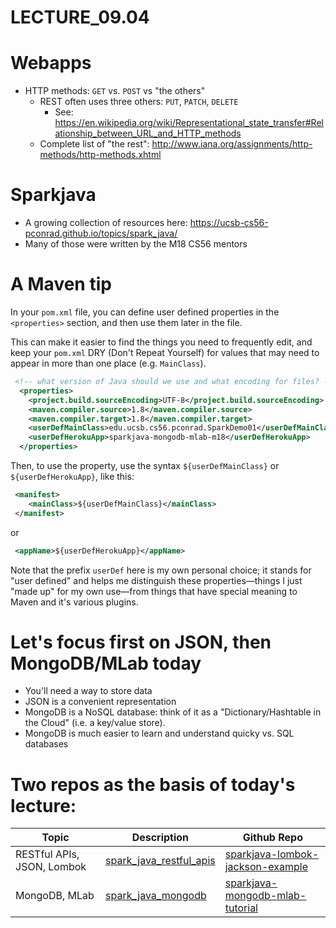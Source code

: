 # LECTURE_09.04

# Webapps

* HTTP methods: `GET` vs. `POST` vs "the others"
   * REST often uses three others: 	`PUT`,	`PATCH`,	`DELETE`
       * See: <https://en.wikipedia.org/wiki/Representational_state_transfer#Relationship_between_URL_and_HTTP_methods>
   * Complete list of "the rest": <http://www.iana.org/assignments/http-methods/http-methods.xhtml>

# Sparkjava

* A growing collection of resources here: <https://ucsb-cs56-pconrad.github.io/topics/spark_java/>
* Many of those were written by the M18 CS56 mentors

# A Maven tip

In your `pom.xml` file, you can define user defined properties in the `<properties>` section, and then use them later in the file.

This can make it easier to find the things you need to frequently edit, and keep your `pom.xml` DRY (Don't Repeat Yourself) for values that may need to appear in more than one place (e.g. `MainClass`).


```xml
 <!-- what version of Java should we use and what encoding for files? -->
  <properties>
    <project.build.sourceEncoding>UTF-8</project.build.sourceEncoding>
    <maven.compiler.source>1.8</maven.compiler.source>
    <maven.compiler.target>1.8</maven.compiler.target>                                                                
    <userDefMainClass>edu.ucsb.cs56.pconrad.SparkDemo01</userDefMainClass>                                            
    <userDefHerokuApp>sparkjava-mongodb-mlab-m18</userDefHerokuApp>
  </properties>
```

Then, to use the property, use the syntax `${userDefMainClass}` or `${userDefHerokuApp}`, like this:

```xml
 <manifest>
    <mainClass>${userDefMainClass}</mainClass>
 </manifest>
```
or
```xml
 <appName>${userDefHerokuApp}</appName>
```

Note that the prefix `userDef` here is my own personal choice; it stands for "user defined" and helps me distinguish these properties&mdash;things I just "made up" for my own use&mdash;from things that have special meaning to Maven and it's various plugins.


# Let's focus first on JSON, then MongoDB/MLab today

* You'll need a way to store data
* JSON is a convenient representation
* MongoDB is a NoSQL database: think of it as a "Dictionary/Hashtable in the Cloud"  (i.e. a key/value store).
* MongoDB is much easier to learn and understand quicky vs. SQL databases

# Two repos as the basis of today's lecture:

| Topic | Description | Github Repo |
|-|-|-|
| RESTful APIs, JSON, Lombok | [spark_java_restful_apis](/topics/spark_java_restful_apis/) | [sparkjava-lombok-jackson-example](https://github.com/ucsb-cs56-pconrad/sparkjava-lombok-jackson-example)|
| MongoDB, MLab | [spark_java_mongodb](https://ucsb-cs56-pconrad.github.io/topics/spark_java_mongodb/) |  [sparkjava-mongodb-mlab-tutorial](https://github.com/ucsb-cs56-pconrad/sparkjava-mongodb-mlab-tutorial) |
